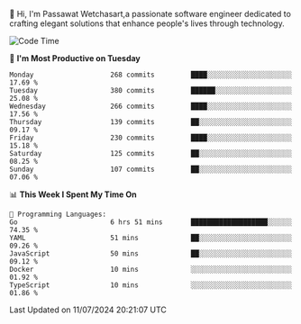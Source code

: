 
👋 Hi, I'm Passawat Wetchasart,a passionate software engineer dedicated to crafting elegant solutions that enhance people's lives through technology.


<!--START_SECTION:waka-->
![Code Time](http://img.shields.io/badge/Code%20Time-1%2C692%20hrs%2045%20mins-blue)

📅 **I'm Most Productive on Tuesday** 

```text
Monday                   268 commits         ████░░░░░░░░░░░░░░░░░░░░░   17.69 % 
Tuesday                  380 commits         ██████░░░░░░░░░░░░░░░░░░░   25.08 % 
Wednesday                266 commits         ████░░░░░░░░░░░░░░░░░░░░░   17.56 % 
Thursday                 139 commits         ██░░░░░░░░░░░░░░░░░░░░░░░   09.17 % 
Friday                   230 commits         ████░░░░░░░░░░░░░░░░░░░░░   15.18 % 
Saturday                 125 commits         ██░░░░░░░░░░░░░░░░░░░░░░░   08.25 % 
Sunday                   107 commits         ██░░░░░░░░░░░░░░░░░░░░░░░   07.06 % 
```


📊 **This Week I Spent My Time On** 

```text
💬 Programming Languages: 
Go                       6 hrs 51 mins       ███████████████████░░░░░░   74.35 % 
YAML                     51 mins             ██░░░░░░░░░░░░░░░░░░░░░░░   09.26 % 
JavaScript               50 mins             ██░░░░░░░░░░░░░░░░░░░░░░░   09.12 % 
Docker                   10 mins             ░░░░░░░░░░░░░░░░░░░░░░░░░   01.92 % 
TypeScript               10 mins             ░░░░░░░░░░░░░░░░░░░░░░░░░   01.86 % 
```


 Last Updated on 11/07/2024 20:21:07 UTC
<!--END_SECTION:waka-->

<!--
**markpassawat/markpassawat** is a ✨ _special_ ✨ repository because its `README.md` (this file) appears on your GitHub profile.

Here are some ideas to get you started:

- 🔭 I’m currently working on ...
- 🌱 I’m currently learning ...
- 👯 I’m looking to collaborate on ...
- 🤔 I’m looking for help with ...
- 💬 Ask me about ...
- 📫 How to reach me: ...
- 😄 Pronouns: He/Him
- ⚡ Fun fact: ...
-->

